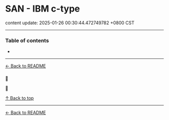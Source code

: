 # SAN - IBM c-type

content update: 2025-01-26 00:30:44.472749782 +0800 CST

---

### Table of contents


- [](#)

---

[← Back to README](../README.md)





### 

🔗 [](?region=AP)

📅 







[↑ Back to top](#table-of-contents)

---



[← Back to README](../README.md)